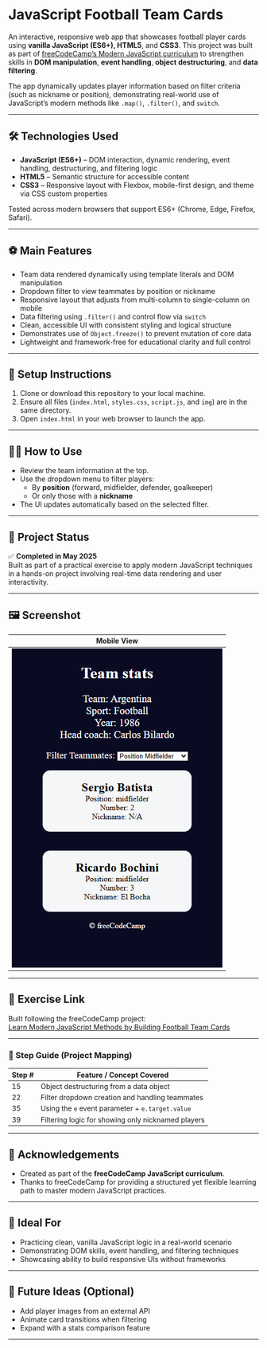 # JavaScript Football Team Cards

An interactive, responsive web app that showcases football player cards using **vanilla JavaScript (ES6+), HTML5**, and **CSS3**. This project was built as part of [freeCodeCamp’s Modern JavaScript curriculum](https://www.freecodecamp.org/learn/javascript-algorithms-and-data-structures-v8/learn-modern-javascript-methods-by-building-football-team-cards/step-1) to strengthen skills in **DOM manipulation**, **event handling**, **object destructuring**, and **data filtering**.

The app dynamically updates player information based on filter criteria (such as nickname or position), demonstrating real-world use of JavaScript’s modern methods like `.map()`, `.filter()`, and `switch`.

---

## 🛠️ Technologies Used

- **JavaScript (ES6+)** – DOM interaction, dynamic rendering, event handling, destructuring, and filtering logic  
- **HTML5** – Semantic structure for accessible content  
- **CSS3** – Responsive layout with Flexbox, mobile-first design, and theme via CSS custom properties  

Tested across modern browsers that support ES6+ (Chrome, Edge, Firefox, Safari).

---

## ⚽ Main Features

- Team data rendered dynamically using template literals and DOM manipulation  
- Dropdown filter to view teammates by position or nickname  
- Responsive layout that adjusts from multi-column to single-column on mobile  
- Data filtering using `.filter()` and control flow via `switch`  
- Clean, accessible UI with consistent styling and logical structure  
- Demonstrates use of `Object.freeze()` to prevent mutation of core data  
- Lightweight and framework-free for educational clarity and full control

---

## 🚀 Setup Instructions

1. Clone or download this repository to your local machine.  
2. Ensure all files (`index.html`, `styles.css`, `script.js`, and `img`) are in the same directory.  
3. Open `index.html` in your web browser to launch the app.

---

## 👨‍🏫 How to Use

- Review the team information at the top.
- Use the dropdown menu to filter players:
  - By **position** (forward, midfielder, defender, goalkeeper)
  - Or only those with a **nickname**
- The UI updates automatically based on the selected filter.

---

## 📅 Project Status

✅ **Completed in May 2025**  
Built as part of a practical exercise to apply modern JavaScript techniques in a hands-on project involving real-time data rendering and user interactivity.

---

## 🖼️ Screenshot

| Mobile View |
|-------------|
| ![Mobile View](img/SC-03%20-%20%20Mobile%20-%201%20column.png) |

---

## 🔗 Exercise Link

Built following the freeCodeCamp project:  
[Learn Modern JavaScript Methods by Building Football Team Cards](https://www.freecodecamp.org/learn/javascript-algorithms-and-data-structures-v8/learn-modern-javascript-methods-by-building-football-team-cards/step-1)

---

### 🧩 Step Guide (Project Mapping)

| Step # | Feature / Concept Covered                         |
|--------|---------------------------------------------------|
| 15     | Object destructuring from a data object           |
| 22     | Filter dropdown creation and handling teammates   |
| 35     | Using the `e` event parameter + `e.target.value`  |
| 39     | Filtering logic for showing only nicknamed players |

---

## 🙏 Acknowledgements

- Created as part of the **freeCodeCamp JavaScript curriculum**.  
- Thanks to freeCodeCamp for providing a structured yet flexible learning path to master modern JavaScript practices.  

---

## 💼 Ideal For

- Practicing clean, vanilla JavaScript logic in a real-world scenario  
- Demonstrating DOM skills, event handling, and filtering techniques  
- Showcasing ability to build responsive UIs without frameworks  

---

## 🔎 Future Ideas (Optional)

- Add player images from an external API  
- Animate card transitions when filtering  
- Expand with a stats comparison feature  

---

